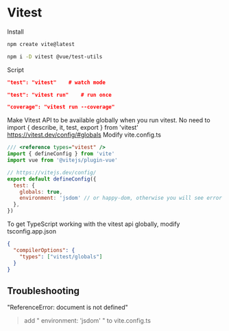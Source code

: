 # Vitest 

Install
```sh
npm create vite@latest

npm i -D vitest @vue/test-utils
```

Script
```json
"test": "vitest"    # watch mode

"test": "vitest run"    # run once

"coverage": "vitest run --coverage"
```

Make Vitest API to be available globally when you run vitest. 
No need to import { describe, it, test, export } from 'vitest'
https://vitest.dev/config/#globals
Modify vite.config.ts
```js
/// <reference types="vitest" />
import { defineConfig } from 'vite'
import vue from '@vitejs/plugin-vue'

// https://vitejs.dev/config/
export default defineConfig({
  test: {
    globals: true,
    environment: 'jsdom' // or happy-dom, otherwise you will see error "ReferenceError: document is not defined"
  },
})
```


To get TypeScript working with the vitest api globally, modify tsconfig.app.json
```json
{
  "compilerOptions": {
    "types": ["vitest/globals"]
  }
}
```


## Troubleshooting
"ReferenceError: document is not defined"
> add " environment: 'jsdom' " to vite.config.ts